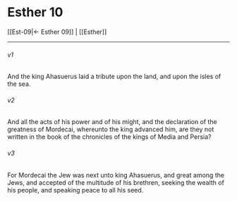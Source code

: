 # Esther 10

[[Est-09|← Esther 09]] | [[Esther]]
***

###### v1
And the king Ahasuerus laid a tribute upon the land, and upon the isles of the sea.
###### v2
And all the acts of his power and of his might, and the declaration of the greatness of Mordecai, whereunto the king advanced him, are they not written in the book of the chronicles of the kings of Media and Persia?
###### v3
For Mordecai the Jew was next unto king Ahasuerus, and great among the Jews, and accepted of the multitude of his brethren, seeking the wealth of his people, and speaking peace to all his seed.  
